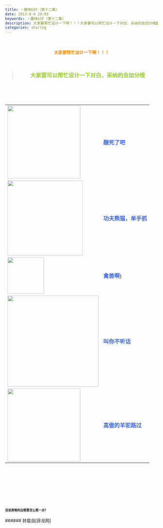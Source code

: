 ```yaml
---
title: 丶趣味GIF（第十二集）
date: 2013-8-9 20:03
keywords: 丶趣味GIF（第十二集）
description: 大家要帮忙设计一下啊！！！大家要可以帮忙设计一下对白，采纳的会加分哦酸死了吧功夫熊猫，单手抓禽兽啊}叫你不听话高傲的羊驼路过话说表格的边框要怎么粗一点?
categories: sharing
---
```

<td class="t_f" id="postmessage_33060">

<br/>
<br/>
<div align="center"><strong><font color="#ff8c00">大家要帮忙设计一下啊！！！</font></strong></div><br/>
<strong><font size="4"><br/>
</font></strong><div align="center"><div class="quote"><blockquote><strong><font size="4"><font color="#9acd32">大家要可以帮忙设计一下对白，采纳的会加分哦</font></font></strong><img alt="" border="0" onclick="" onmouseover="" smilieid="98" src="static/image/smiley/qiubilong/14.gif"/></blockquote></div><br/>
<strong><font size="4"><br/>
</font></strong><br/>
<table cellspacing="0" class="t_table"><tr><td>

<img aid="12880" class="zoom" data-cf-modified-a08b1e092d68b578d9134479-="" file="data/attachment/forum/201308/09/124929ja56chcbh99jhc5v.gif" id="aimg_12880" inpost="1" onclick="" onmouseover="" src="http://www.flw.ph/data/attachment/forum/201308/09/124929ja56chcbh99jhc5v.gif" width="240" zoomfile="data/attachment/forum/201308/09/124929ja56chcbh99jhc5v.gif"/>


</td><td><font size="4"><font color="#4169e1"><strong>酸死了吧</strong></font></font><img alt="" border="0" onclick="" onmouseover="" smilieid="249" src="static/image/smiley/Xiongmao/24.gif"/></td></tr><tr><td>

<img aid="12881" class="zoom" data-cf-modified-a08b1e092d68b578d9134479-="" file="data/attachment/forum/201308/09/124937hqsre1l71sj1ko9u.gif" id="aimg_12881" inpost="1" onclick="" onmouseover="" src="http://www.flw.ph/data/attachment/forum/201308/09/124937hqsre1l71sj1ko9u.gif" width="247" zoomfile="data/attachment/forum/201308/09/124937hqsre1l71sj1ko9u.gif"/>


</td><td><font size="4"><font color="#4169e1"><strong>功夫熊猫，单手抓</strong></font></font></td></tr><tr><td>

<img aid="12877" class="zoom" data-cf-modified-a08b1e092d68b578d9134479-="" file="data/attachment/forum/201308/09/124810tauivjmm5i1fuu1b.gif" id="aimg_12877" inpost="1" onclick="" onmouseover="" src="http://www.flw.ph/data/attachment/forum/201308/09/124810tauivjmm5i1fuu1b.gif" width="120" zoomfile="data/attachment/forum/201308/09/124810tauivjmm5i1fuu1b.gif"/>


</td><td><font size="4"><font color="#4169e1"><strong>禽兽啊</strong></font></font><img alt="" border="0" onclick="" onmouseover="" smilieid="267" src="static/image/smiley/Xiongmao/6.gif"/>}</td></tr><tr><td>

<img aid="12879" class="zoom" data-cf-modified-a08b1e092d68b578d9134479-="" file="data/attachment/forum/201308/09/124857olsojjzcb2qlol8s.gif" id="aimg_12879" inpost="1" onclick="" onmouseover="" src="http://www.flw.ph/data/attachment/forum/201308/09/124857olsojjzcb2qlol8s.gif" width="300" zoomfile="data/attachment/forum/201308/09/124857olsojjzcb2qlol8s.gif"/>


</td><td><font size="4"><font color="#4169e1"><strong>叫你不听话</strong></font></font></td></tr><tr><td>

<img aid="12878" class="zoom" data-cf-modified-a08b1e092d68b578d9134479-="" file="data/attachment/forum/201308/09/124823p8yyzkvtnf7taeg5.gif" id="aimg_12878" inpost="1" onclick="" onmouseover="" src="http://www.flw.ph/data/attachment/forum/201308/09/124823p8yyzkvtnf7taeg5.gif" width="240" zoomfile="data/attachment/forum/201308/09/124823p8yyzkvtnf7taeg5.gif"/>


</td><td><font size="4"><font color="#4169e1"><strong>高傲的羊驼路过</strong></font></font><img alt="" border="0" onclick="" onmouseover="" smilieid="249" src="static/image/smiley/Xiongmao/24.gif"/></td></tr></table></div><strong><font size="4"><strong><font size="4"><br/>
</font></strong></font><br/>
<br/>
<div align="center"><font size="4"><img alt="" border="0" onclick="" onmouseover="" smilieid="249" src="static/image/smiley/Xiongmao/24.gif"/></font></div><font size="4"><strong><font size="4"><br/>
</font></strong></font><br/>
<font size="4"><strong><font size="4"><br/>
</font></strong></font><br/>
<font size="1">话说表格的边框要怎么粗一点?</font><br/>
</strong><br/>
</td>
###### 转载自[菲龙网]